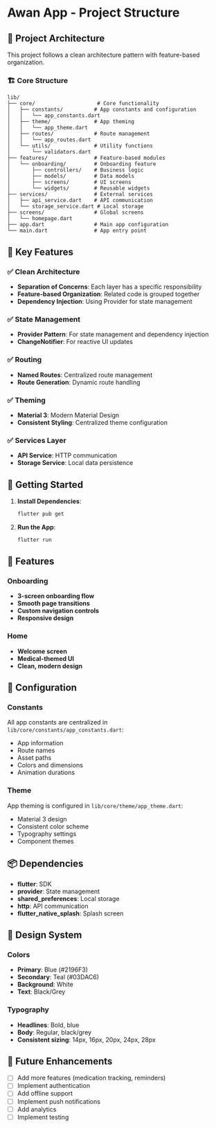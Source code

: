 # Awan App - Project Structure

## 📁 Project Architecture

This project follows a clean architecture pattern with feature-based organization.

### 🏗️ Core Structure

```
lib/
├── core/                    # Core functionality
│   ├── constants/          # App constants and configuration
│   │   └── app_constants.dart
│   ├── theme/              # App theming
│   │   └── app_theme.dart
│   ├── routes/             # Route management
│   │   └── app_routes.dart
│   └── utils/              # Utility functions
│       └── validators.dart
├── features/               # Feature-based modules
│   └── onboarding/         # Onboarding feature
│       ├── controllers/    # Business logic
│       ├── models/         # Data models
│       ├── screens/        # UI screens
│       └── widgets/        # Reusable widgets
├── services/               # External services
│   ├── api_service.dart    # API communication
│   └── storage_service.dart # Local storage
├── screens/                # Global screens
│   └── homepage.dart
├── app.dart                # Main app configuration
└── main.dart               # App entry point
```

## 🎯 Key Features

### ✅ Clean Architecture
- **Separation of Concerns**: Each layer has a specific responsibility
- **Feature-based Organization**: Related code is grouped together
- **Dependency Injection**: Using Provider for state management

### ✅ State Management
- **Provider Pattern**: For state management and dependency injection
- **ChangeNotifier**: For reactive UI updates

### ✅ Routing
- **Named Routes**: Centralized route management
- **Route Generation**: Dynamic route handling

### ✅ Theming
- **Material 3**: Modern Material Design
- **Consistent Styling**: Centralized theme configuration

### ✅ Services Layer
- **API Service**: HTTP communication
- **Storage Service**: Local data persistence

## 🚀 Getting Started

1. **Install Dependencies**:
   ```bash
   flutter pub get
   ```

2. **Run the App**:
   ```bash
   flutter run
   ```

## 📱 Features

### Onboarding
- **3-screen onboarding flow**
- **Smooth page transitions**
- **Custom navigation controls**
- **Responsive design**

### Home
- **Welcome screen**
- **Medical-themed UI**
- **Clean, modern design**

## 🔧 Configuration

### Constants
All app constants are centralized in `lib/core/constants/app_constants.dart`:
- App information
- Route names
- Asset paths
- Colors and dimensions
- Animation durations

### Theme
App theming is configured in `lib/core/theme/app_theme.dart`:
- Material 3 design
- Consistent color scheme
- Typography settings
- Component themes

## 📦 Dependencies

- **flutter**: SDK
- **provider**: State management
- **shared_preferences**: Local storage
- **http**: API communication
- **flutter_native_splash**: Splash screen

## 🎨 Design System

### Colors
- **Primary**: Blue (#2196F3)
- **Secondary**: Teal (#03DAC6)
- **Background**: White
- **Text**: Black/Grey

### Typography
- **Headlines**: Bold, blue
- **Body**: Regular, black/grey
- **Consistent sizing**: 14px, 16px, 20px, 24px, 28px

## 🔄 Future Enhancements

- [ ] Add more features (medication tracking, reminders)
- [ ] Implement authentication
- [ ] Add offline support
- [ ] Implement push notifications
- [ ] Add analytics
- [ ] Implement testing
